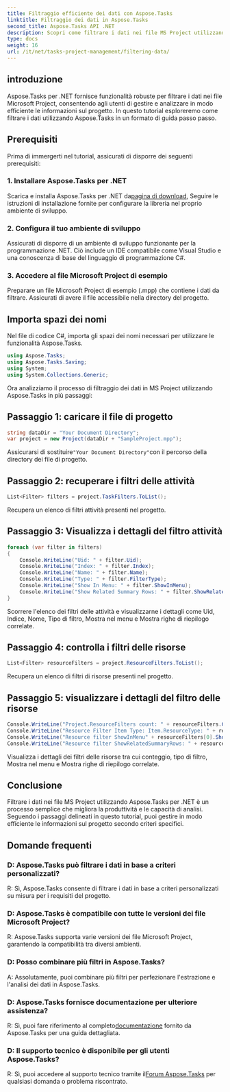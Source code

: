 ```yaml
---
title: Filtraggio efficiente dei dati con Aspose.Tasks
linktitle: Filtraggio dei dati in Aspose.Tasks
second_title: Aspose.Tasks API .NET
description: Scopri come filtrare i dati nei file MS Project utilizzando Aspose.Tasks per .NET. Migliora facilmente la produttività e le capacità di analisi.
type: docs
weight: 16
url: /it/net/tasks-project-management/filtering-data/
---
```

## introduzione
Aspose.Tasks per .NET fornisce funzionalità robuste per filtrare i dati nei file Microsoft Project, consentendo agli utenti di gestire e analizzare in modo efficiente le informazioni sul progetto. In questo tutorial esploreremo come filtrare i dati utilizzando Aspose.Tasks in un formato di guida passo passo.
## Prerequisiti
Prima di immergerti nel tutorial, assicurati di disporre dei seguenti prerequisiti:
### 1. Installare Aspose.Tasks per .NET
 Scarica e installa Aspose.Tasks per .NET da[pagina di download](https://releases.aspose.com/tasks/net/), Seguire le istruzioni di installazione fornite per configurare la libreria nel proprio ambiente di sviluppo.
### 2. Configura il tuo ambiente di sviluppo
Assicurati di disporre di un ambiente di sviluppo funzionante per la programmazione .NET. Ciò include un IDE compatibile come Visual Studio e una conoscenza di base del linguaggio di programmazione C#.
### 3. Accedere al file Microsoft Project di esempio
Preparare un file Microsoft Project di esempio (.mpp) che contiene i dati da filtrare. Assicurati di avere il file accessibile nella directory del progetto.
## Importa spazi dei nomi
Nel file di codice C#, importa gli spazi dei nomi necessari per utilizzare le funzionalità Aspose.Tasks.

```csharp
using Aspose.Tasks;
using Aspose.Tasks.Saving;
using System;
using System.Collections.Generic;

```
Ora analizziamo il processo di filtraggio dei dati in MS Project utilizzando Aspose.Tasks in più passaggi:
## Passaggio 1: caricare il file di progetto
```csharp
string dataDir = "Your Document Directory";
var project = new Project(dataDir + "SampleProject.mpp");
```
 Assicurarsi di sostituire`"Your Document Directory"`con il percorso della directory dei file di progetto.
## Passaggio 2: recuperare i filtri delle attività
```csharp
List<Filter> filters = project.TaskFilters.ToList();
```
Recupera un elenco di filtri attività presenti nel progetto.
## Passaggio 3: Visualizza i dettagli del filtro attività
```csharp
foreach (var filter in filters)
{
    Console.WriteLine("Uid: " + filter.Uid);
    Console.WriteLine("Index: " + filter.Index);
    Console.WriteLine("Name: " + filter.Name);
    Console.WriteLine("Type: " + filter.FilterType);
    Console.WriteLine("Show In Menu: " + filter.ShowInMenu);
    Console.WriteLine("Show Related Summary Rows: " + filter.ShowRelatedSummaryRows);
}
```
Scorrere l'elenco dei filtri delle attività e visualizzarne i dettagli come Uid, Indice, Nome, Tipo di filtro, Mostra nel menu e Mostra righe di riepilogo correlate.
## Passaggio 4: controlla i filtri delle risorse
```csharp
List<Filter> resourceFilters = project.ResourceFilters.ToList();
```
Recupera un elenco di filtri di risorse presenti nel progetto.
## Passaggio 5: visualizzare i dettagli del filtro delle risorse
```csharp
Console.WriteLine("Project.ResourceFilters count: " + resourceFilters.Count);
Console.WriteLine("Resource Filter Item Type: Item.ResourceType: " + resourceFilters[0].FilterType);
Console.WriteLine("Resource filter ShowInMenu" + resourceFilters[0].ShowInMenu);
Console.WriteLine("Resource filter ShowRelatedSummaryRows: " + resourceFilters[0].ShowRelatedSummaryRows);
```
Visualizza i dettagli dei filtri delle risorse tra cui conteggio, tipo di filtro, Mostra nel menu e Mostra righe di riepilogo correlate.
## Conclusione
Filtrare i dati nei file MS Project utilizzando Aspose.Tasks per .NET è un processo semplice che migliora la produttività e le capacità di analisi. Seguendo i passaggi delineati in questo tutorial, puoi gestire in modo efficiente le informazioni sul progetto secondo criteri specifici.
## Domande frequenti
### D: Aspose.Tasks può filtrare i dati in base a criteri personalizzati?
R: Sì, Aspose.Tasks consente di filtrare i dati in base a criteri personalizzati su misura per i requisiti del progetto.
### D: Aspose.Tasks è compatibile con tutte le versioni dei file Microsoft Project?
R: Aspose.Tasks supporta varie versioni dei file Microsoft Project, garantendo la compatibilità tra diversi ambienti.
### D: Posso combinare più filtri in Aspose.Tasks?
A: Assolutamente, puoi combinare più filtri per perfezionare l'estrazione e l'analisi dei dati in Aspose.Tasks.
### D: Aspose.Tasks fornisce documentazione per ulteriore assistenza?
 R: Sì, puoi fare riferimento al completo[documentazione](https://reference.aspose.com/tasks/net/) fornito da Aspose.Tasks per una guida dettagliata.
### D: Il supporto tecnico è disponibile per gli utenti Aspose.Tasks?
 R: Sì, puoi accedere al supporto tecnico tramite il[Forum Aspose.Tasks](https://forum.aspose.com/c/tasks/15) per qualsiasi domanda o problema riscontrato.